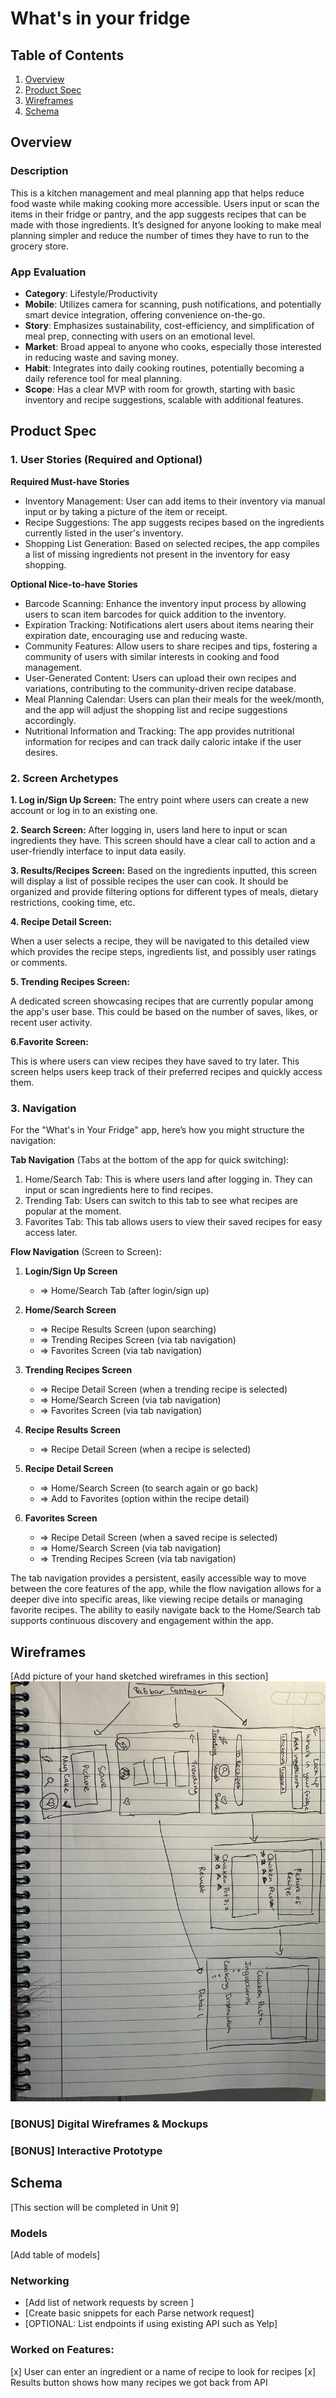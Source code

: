 # What's in your fridge

## Table of Contents

1. [Overview](#Overview)
2. [Product Spec](#Product-Spec)
3. [Wireframes](#Wireframes)
4. [Schema](#Schema)

## Overview

### Description

This is a kitchen management and meal planning app that helps reduce food waste while making cooking more accessible. Users input or scan the items in their fridge or pantry, and the app suggests recipes that can be made with those ingredients. It’s designed for anyone looking to make meal planning simpler and reduce the number of times they have to run to the grocery store.

### App Evaluation

- **Category**: Lifestyle/Productivity
- **Mobile**: Utilizes camera for scanning, push notifications, and potentially smart device integration, offering convenience on-the-go.
- **Story**: Emphasizes sustainability, cost-efficiency, and simplification of meal prep, connecting with users on an emotional level.
- **Market**: Broad appeal to anyone who cooks, especially those interested in reducing waste and saving money.
- **Habit**: Integrates into daily cooking routines, potentially becoming a daily reference tool for meal planning.
- **Scope**: Has a clear MVP with room for growth, starting with basic inventory and recipe suggestions, scalable with additional features.


## Product Spec

### 1. User Stories (Required and Optional)

**Required Must-have Stories**

* Inventory Management: User can add items to their inventory via manual input or by taking a picture of the item or receipt.
* Recipe Suggestions: The app suggests recipes based on the ingredients currently listed in the user's inventory.
* Shopping List Generation: Based on selected recipes, the app compiles a list of missing ingredients not present in the inventory for easy shopping.


**Optional Nice-to-have Stories**

* Barcode Scanning: Enhance the inventory input process by allowing users to scan item barcodes for quick addition to the inventory.
* Expiration Tracking: Notifications alert users about items nearing their expiration date, encouraging use and reducing waste.
* Community Features: Allow users to share recipes and tips, fostering a community of users with similar interests in cooking and food management.
* User-Generated Content: Users can upload their own recipes and variations, contributing to the community-driven recipe database.
* Meal Planning Calendar: Users can plan their meals for the week/month, and the app will adjust the shopping list and recipe suggestions accordingly.
* Nutritional Information and Tracking: The app provides nutritional information for recipes and can track daily caloric intake if the user desires.

### 2. Screen Archetypes

**1. Log in/Sign Up Screen:**
The entry point where users can create a new account or log in to an existing one.

**2. Search Screen:**
After logging in, users land here to input or scan ingredients they have. This screen should have a clear call to action and a user-friendly interface to input data easily.

**3. Results/Recipes Screen:**
Based on the ingredients inputted, this screen will display a list of possible recipes the user can cook. It should be organized and provide filtering options for different types of meals, dietary restrictions, cooking time, etc.

**4. Recipe Detail Screen:**

When a user selects a recipe, they will be navigated to this detailed view which provides the recipe steps, ingredients list, and possibly user ratings or comments.

**5. Trending Recipes Screen:**

A dedicated screen showcasing recipes that are currently popular among the app's user base. This could be based on the number of saves, likes, or recent user activity.

**6.Favorite Screen:**

This is where users can view recipes they have saved to try later. This screen helps users keep track of their preferred recipes and quickly access them.

### 3. Navigation

For the "What's in Your Fridge" app, here’s how you might structure the navigation:

**Tab Navigation** (Tabs at the bottom of the app for quick switching):
1. Home/Search Tab: This is where users land after logging in. They can input or scan ingredients here to find recipes.
2. Trending Tab: Users can switch to this tab to see what recipes are popular at the moment.
3. Favorites Tab: This tab allows users to view their saved recipes for easy access later.

**Flow Navigation** (Screen to Screen):

1. **Login/Sign Up Screen**
   - => Home/Search Tab (after login/sign up)

2. **Home/Search Screen**
   - => Recipe Results Screen (upon searching)
   - => Trending Recipes Screen (via tab navigation)
   - => Favorites Screen (via tab navigation)

3. **Trending Recipes Screen**
   - => Recipe Detail Screen (when a trending recipe is selected)
   - => Home/Search Screen (via tab navigation)
   - => Favorites Screen (via tab navigation)

4. **Recipe Results Screen**
   - => Recipe Detail Screen (when a recipe is selected)

5. **Recipe Detail Screen**
   - => Home/Search Screen (to search again or go back)
   - => Add to Favorites (option within the recipe detail)

6. **Favorites Screen**
   - => Recipe Detail Screen (when a saved recipe is selected)
   - => Home/Search Screen (via tab navigation)
   - => Trending Recipes Screen (via tab navigation)

The tab navigation provides a persistent, easily accessible way to move between the core features of the app, while the flow navigation allows for a deeper dive into specific areas, like viewing recipe details or managing favorite recipes. The ability to easily navigate back to the Home/Search tab supports continuous discovery and engagement within the app.

## Wireframes

[Add picture of your hand sketched wireframes in this section]
<img src="sketch.jpeg" width=600>

### [BONUS] Digital Wireframes & Mockups

### [BONUS] Interactive Prototype

## Schema 

[This section will be completed in Unit 9]

### Models

[Add table of models]

### Networking

- [Add list of network requests by screen ]
- [Create basic snippets for each Parse network request]
- [OPTIONAL: List endpoints if using existing API such as Yelp]

### Worked on Features: 
[x] User can enter an ingredient or a name of recipe to look for recipes
[x] Results button shows how many recipes we got back from API
